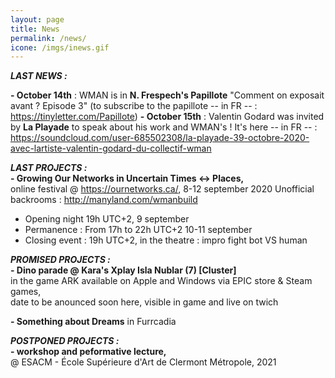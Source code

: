 ```yaml
---
layout: page
title: News
permalink: /news/
icone: /imgs/inews.gif
---
```

***LAST NEWS :***

**- October 14th** : WMAN is in **N. Frespech's Papillote** "Comment on exposait avant ? Episode 3" (to subscribe to the papillote -- in FR -- : https://tinyletter.com/Papillote)
**- October 15th** : Valentin Godard was invited by **La Playade** to speak about his work and WMAN's ! It's here -- in FR -- : https://soundcloud.com/user-685502308/la-playade-39-octobre-2020-avec-lartiste-valentin-godard-du-collectif-wman



***LAST PROJECTS :***  
**- Growing Our Networks in Uncertain Times <-> Places,**  
online festival @ https://ournetworks.ca/, 8-12 september 2020
Unofficial backrooms : http://manyland.com/wmanbuild
- Opening night 19h UTC+2, 9 september
- Permanence : From 17h to 22h UTC+2 10-11 september
- Closing event : 19h UTC+2, in the theatre : impro fight bot VS human

  
***PROMISED PROJECTS :***  
**- Dino parade @ Kara's Xplay Isla Nublar (7) [Cluster]**  
in the game ARK available on Apple and Windows via EPIC store & Steam games,  
date to be anounced soon here, visible in game and live on twich 

**- Something about Dreams**
in Furrcadia

  
***POSTPONED PROJECTS :***  
**- workshop and peformative lecture,**  
@ ESACM - École Supérieure d'Art de Clermont Métropole, 2021
